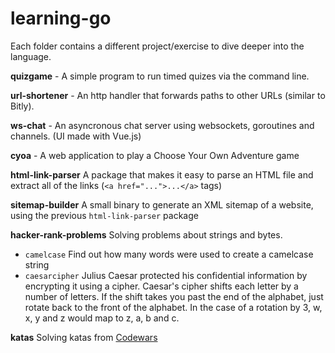 # learning-go

Each folder contains a different project/exercise to dive deeper into the language.

**quizgame** - A simple program to run timed quizes via the command line.

**url-shortener** - An http handler that forwards paths to other URLs (similar to Bitly).

**ws-chat** - An asyncronous chat server using websockets, goroutines and channels. (UI made with Vue.js)

**cyoa** - A web application to play a Choose Your Own Adventure game

**html-link-parser** A package that makes it easy to parse an HTML file and extract all of the links (`<a href="...">...</a>` tags)

**sitemap-builder** A small binary to generate an XML sitemap of a website, using the previous `html-link-parser` package

**hacker-rank-problems** Solving problems about strings and bytes. 
- `camelcase` Find out how many words were used to create a camelcase string
- `caesarcipher` Julius Caesar protected his confidential information by encrypting it using a cipher. Caesar's cipher shifts each letter by a number of letters. If the shift takes you past the end of the alphabet, just rotate back to the front of the alphabet. In the case of a rotation by 3, w, x, y and z would map to z, a, b and c.

**katas** Solving katas from [Codewars](https://codewars.com)